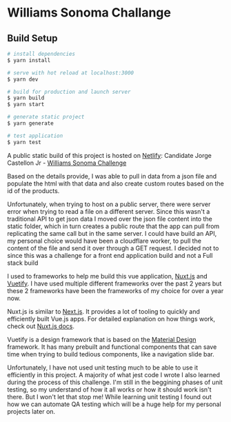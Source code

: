 # Williams Sonoma Challange

## Build Setup

```bash
# install dependencies
$ yarn install

# serve with hot reload at localhost:3000
$ yarn dev

# build for production and launch server
$ yarn build
$ yarn start

# generate static project
$ yarn generate

# test application
$ yarn test
```

A public static build of this project is hosted on [Netlify](https://netlify.com): Candidate Jorge Castellon Jr - [Williams Sonoma Challenge](https://williams-sonoma-challenge.castellon.dev)

Based on the details provide, I was able to pull in data from a json file and populate the html with that data and also create custom routes based on the id of the products.

Unfortunately, when trying to host on a public server, there were server error when trying to read a file on a different server. Since this wasn't a traditional API to get json data I moved over the json file content into the static folder, which in turn creates a public route that the app can pull from replicating the same call but in the same server. I could have build an API, my personal choice would have been a cloudflare worker, to pull the content of the file and send it over through a GET request. I decided not to since this was a challenge for a front end application build and not a Full stack build

I used to frameworks to help me build this vue application, [Nuxt.js](https://nuxtjs.org) and [Vuetify](https://vuetifyjs.com). I have used multiple different frameworks over the past 2 years but these 2 frameworks have been the frameworks of my choice for over a year now.

Nuxt.js is similar to [Next.js](https://nextjs.org). It provides a lot of tooling to quickly and efficiently built Vue.js apps. For detailed explanation on how things work, check out [Nuxt.js docs](https://nuxtjs.org).

Vuetify is a design framework that is based on the [Material Design](https://material.io) framework. It has many prebuilt and functional components that can save time when trying to build tedious components, like a navigation slide bar.

Unfortunately, I have not used unit testing much to be able to use it efficiently in this project. A majority of what jest code I wrote I also learned during the process of this challenge. I'm still in the beggining phases of unit testing, so my understand of how it all works or how it should work isn't there. But I won't let that stop me! While learning unit testing I found out how we can automate QA testing which will be a huge help for my personal projects later on.

